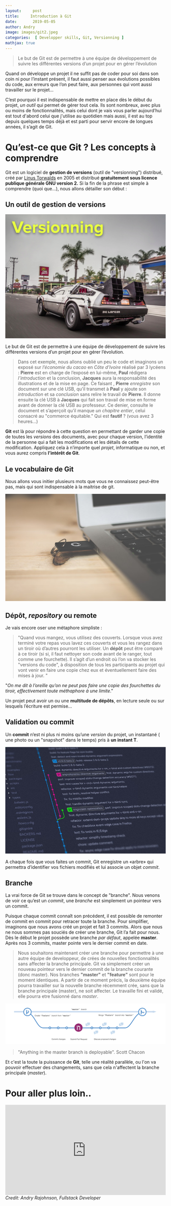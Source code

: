 ```yaml
---
layout:     post
title:     Introduction à Git
date:       2019-05-05
author: Andry
image: images/git2.jpeg
categories:  [ Developper skills, Git, Versionning ]
mathjax: true
---
```


>Le but de Git est de permettre à une équipe de développement de suivre les différentes versions d’un projet pour en gérer l’évolution

Quand on développe un projet il ne suffit pas de coder pour soi dans son coin ni pour l’instant présent, il faut aussi penser aux évolutions possibles du code, aux erreurs que l’on peut faire, aux personnes qui vont aussi travailler sur le projet…


C’est pourquoi il est indispensable de mettre en place dès le début du projet, *un outil* qui permet de gérer tout cela. Ils sont nombreux, avec plus ou moins de fonctionnalités, mais celui dont je vais vous parler aujourd’hui est tout d'abord celui que j'utilise au quotidien mais aussi, il est au top depuis quelques temps déjà et est parti pour servir encore de longues années, il s’agit de Git.

# Qu’est-ce que Git ? Les concepts à comprendre

Git est un logiciel de **gestion de versions** (outil de "versionning") distribué, créé par [Linus Torwalds](https://fr.wikipedia.org/wiki/Linus_Torvalds)  en 2005 et distribué **gratuitement sous licence publique générale GNU version 2.**
Si la fin de la phrase est simple à comprendre (quoi que…), nous allons détailler son début :

## Un outil de gestion de versions

![mark](/images/Version.png)



Le but de Git est de permettre à une équipe de développement de suivre les différentes versions d’un projet pour en gérer l’évolution.

>  Dans cet exemple, nous allons oublié un peu le code et imaginons un exposé sur *l’économie du cacao* en *Côte d’Ivoire* réalisé par 3 lycéens : **Pierre** est en charge de l’exposé en lui-même, **Paul** rédigera *l’introduction* et la conclusion, **Jacques** aura la responsabilité des illustrations et de la mise en page.
Ce faisant , **Pierre** *enregistre* son document sur une clé USB, qu’il transmet à **Paul** y ajoute son *introduction* et sa *conclusion* sans relire le travail de **Pierre**. Il donne ensuite la clé USB à **Jacques** qui fait son travail de mise en forme avant de donner la clé USB au professeur.
Ce denier, consulte le document et s’aperçoit qu’il manque *un chapitre entier*, celui consacré au "commerce équitable." Qui est **fautif** ? (vous avez 3 heures…)



**Git** est là pour répondre à cette question en permettant de garder une copie de toutes les *versions* des documents, avec pour chaque version, l’identité de la personne qui a fait les modifications et les détails de cette modification. Appliquez cela à n’importe quel *projet*, informatique ou non, et vous aurez compris **l’intérêt de Git**.



## Le vocabulaire de Git

Nous allons vous initier plusieurs mots que vous ne connaissez peut-être pas, mais qui sont indispensable à la maitrise de git.

![mark](/images/projet.jpeg)

## Dépôt, *repository* ou remote

Je vais encore oser une métaphore simpliste :
>"Quand vous mangez, vous utilisez des couverts. Lorsque vous avez terminé votre repas vous lavez ces couverts et vous les rangez dans un tiroir où d’autres pourront les utiliser.
Un **dépôt** peut être comparé à ce tiroir (si si, il faut nettoyer son code avant de le ranger, tout comme une fourchette). Il s’agit d’un endroit où l’on va stocker les "versions du code", à disposition de tous les participants au projet qui vont venir en faire une copie chez eux et éventuellement faire des mises à jour. "

"*On me dit à l’oreille qu’on ne peut pas faire une copie des fourchettes du tiroir, effectivement toute méthaphore à une limite*."

 Un projet peut avoir un ou une **multitude de dépôts**, en lecture seule ou sur lesquels l’écriture est permise…

## Validation ou commit

Un **commit** n’est ni plus ni moins qu’une *version* du projet, un instantané ( une photo ou un "snapshot" dans le temps) pris à **un instant T**.

   ![mark](/images/git.jpeg)

A chaque fois que vous faites un commit, Git enregistre un «arbre» qui permettra d’identifier vos fichiers modifiés et lui associe un objet *commit*.

## Branche

La vrai force de Git se trouve dans le concept de "branche". Nous venons de voir ce qu’est un *commit*, une *branche* est simplement un pointeur vers un commit.

Puisque chaque commit connaît son précédent, il est possible de remonter de commit en commit pour retracer toute la branche. Pour simplifier, imaginons que nous avons créé un projet et fait 3 commits. Alors que nous ne nous sommes pas souciés de créer une branche, Git l’a fait pour nous. Dès le début le projet possède une branche *par défaut*, appelée **master**. Après nos 3 commits, master pointe vers le dernier commit en date.


>Nous souhaitons maintenant créer une branche pour permettre à une autre équipe de developpeur, de crées de nouvelles fonctionnalités sans affecter la branche principale. Git va simplement créer un nouveau pointeur vers le dernier commit de la branche courante (donc master). Nos branches **"master"** et **"feature"** sont pour le moment identiques.
A partir de ce moment précis, la deuxième équipe pourra travailler sur la nouvelle branche récemment crée, sans que la branche principale (master), ne soit affecter. Le travaille fini et validé, elle pourra etre fusionné dans *master*.

![mark](/images/git.png)

> "Anything in the master branch is deployable". Scott Chacon



Et c'est la toute la puissance de **Git**, telle une réalité parallèle, ou l'on va pouvoir effectuer des changements, sans que cela n'affectent la branche principale (*master*).


# Pour aller plus loin..

<style>.embed-container { position: relative; padding-bottom: 56.25%; height: 0; overflow: hidden; max-width: 100%; } .embed-container iframe, .embed-container object, .embed-container embed { position: absolute; top: 0; left: 0; width: 100%; height: 100%; }</style><div class='embed-container'><iframe src='https://www.youtube.com/embed//hPfgekYUKgk' frameborder='0' allowfullscreen></iframe></div>




<footer><cite title="Workshop">Credit: Andry Rajohnson, Fullstack Developer</cite></footer>
